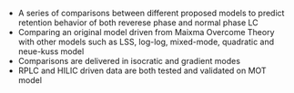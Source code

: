 - A series of comparisons between different proposed models to predict retention behavior of both reverese phase and normal phase LC
- Comparing an original model driven from Maixma Overcome Theory with other models such as LSS, log-log, mixed-mode, quadratic and neue-kuss model
- Comparisons are delivered in isocratic and gradient modes
- RPLC and HILIC driven data are both tested and validated on MOT model
